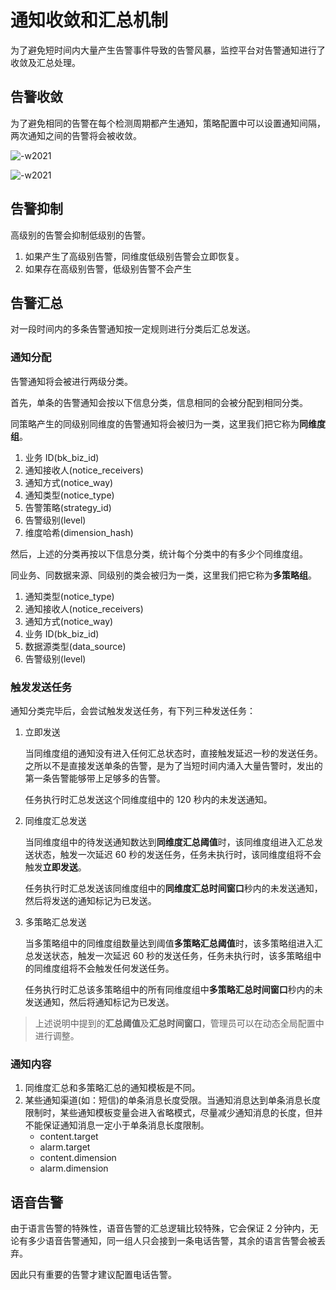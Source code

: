 # 通知收敛和汇总机制

为了避免短时间内大量产生告警事件导致的告警风暴，监控平台对告警通知进行了收敛及汇总处理。

## 告警收敛

为了避免相同的告警在每个检测周期都产生通知，策略配置中可以设置通知间隔，两次通知之间的告警将会被收敛。

![-w2021](media/image-20200206210333199.png)

![-w2021](media/image-20200206211833279.png)

## 告警抑制

高级别的告警会抑制低级别的告警。

1. 如果产生了高级别告警，同维度低级别告警会立即恢复。
2. 如果存在高级别告警，低级别告警不会产生

## 告警汇总

对一段时间内的多条告警通知按一定规则进行分类后汇总发送。

### 通知分配

告警通知将会被进行两级分类。

首先，单条的告警通知会按以下信息分类，信息相同的会被分配到相同分类。

同策略产生的同级别同维度的告警通知将会被归为一类，这里我们把它称为**同维度组**。

1. 业务 ID(bk_biz_id)
2. 通知接收人(notice_receivers)
3. 通知方式(notice_way)
4. 通知类型(notice_type)
5. 告警策略(strategy_id)
6. 告警级别(level)
7. 维度哈希(dimension_hash)

然后，上述的分类再按以下信息分类，统计每个分类中的有多少个同维度组。

同业务、同数据来源、同级别的类会被归为一类，这里我们把它称为**多策略组**。

1. 通知类型(notice_type)
2. 通知接收人(notice_receivers)
3. 通知方式(notice_way)
4. 业务 ID(bk_biz_id)
5. 数据源类型(data_source)
6. 告警级别(level)

### 触发发送任务

通知分类完毕后，会尝试触发发送任务，有下列三种发送任务：

1. 立即发送

   当同维度组的通知没有进入任何汇总状态时，直接触发延迟一秒的发送任务。之所以不是直接发送单条的告警，是为了当短时间内涌入大量告警时，发出的第一条告警能够带上足够多的告警。

   任务执行时汇总发送这个同维度组中的 120 秒内的未发送通知。

2. 同维度汇总发送

   当同维度组中的待发送通知数达到**同维度汇总阈值**时，该同维度组进入汇总发送状态，触发一次延迟 60 秒的发送任务，任务未执行时，该同维度组将不会触发**立即发送**。

   任务执行时汇总发送该同维度组中的**同维度汇总时间窗口**秒内的未发送通知，然后将发送的通知标记为已发送。

3. 多策略汇总发送

   当多策略组中的同维度组数量达到阈值**多策略汇总阈值**时，该多策略组进入汇总发送状态，触发一次延迟 60 秒的发送任务，任务未执行时，该多策略组中的同维度组将不会触发任何发送任务。

   任务执行时汇总该多策略组中的所有同维度组中**多策略汇总时间窗口**秒内的未发送通知，然后将通知标记为已发送。

> 上述说明中提到的**汇总阈值**及**汇总时间窗口**，管理员可以在动态全局配置中进行调整。

### 通知内容

1. 同维度汇总和多策略汇总的通知模板是不同。
2. 某些通知渠道(如：短信)的单条消息长度受限。当通知消息达到单条消息长度限制时，某些通知模板变量会进入省略模式，尽量减少通知消息的长度，但并不能保证通知消息一定小于单条消息长度限制。
   * content.target
   * alarm.target
   * content.dimension
   * alarm.dimension

## 语音告警

由于语言告警的特殊性，语音告警的汇总逻辑比较特殊，它会保证 2 分钟内，无论有多少语音告警通知，同一组人只会接到一条电话告警，其余的语言告警会被丢弃。

因此只有重要的告警才建议配置电话告警。
